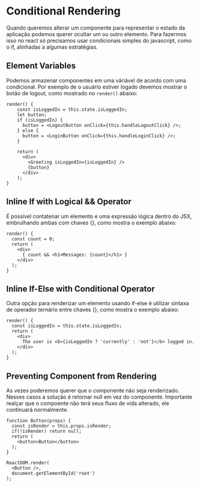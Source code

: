 # Conditional Rendering

Quando queremos alterar um componente para representar o estado da aplicação podemos querer ocultar um ou outro elemento. Para fazermos isso no react só precisamos usar condicionais simples do javascript, como o if, alinhadas a algumas estratégias.

## Element Variables

Podemos armazenar componentes em uma váriável de acordo com uma condicional. Por exemplo de o usuário estiver logado devemos mostrar o botão de logout, como mostrado no `render()` abaixo: 

```JS
render() {
    const isLoggedIn = this.state.isLoggedIn;
    let button;
    if (isLoggedIn) {
      button = <LogoutButton onClick={this.handleLogoutClick} />;
    } else {
      button = <LoginButton onClick={this.handleLoginClick} />;
    }

    return (
      <div>
        <Greeting isLoggedIn={isLoggedIn} />
        {button}
      </div>
    );
}
```

## Inline If with Logical && Operator

É possível contatenar um elemento e uma expressão lógica dentro do JSX, embrulhando ambas com chaves {}, como mostra o exemplo abaixo:

```JS
render() {
  const count = 0;
  return (
    <div>
      { count && <h1>Messages: {count}</h1> }
    </div>
  );
}
```

## Inline If-Else with Conditional Operator

Outra opção para renderizar um elemento usando if-else é utilizar sintaxa de operador ternário entre chaves {}, como mostra o exemplo abaixo:

```JS
render() {
  const isLoggedIn = this.state.isLoggedIn;
  return (
    <div>
      The user is <b>{isLoggedIn ? 'currently' : 'not'}</b> logged in.
    </div>
  );
}
```

## Preventing Component from Rendering

As vezes poderemos querer que o componente não seja renderizado. Nesses casos a solução é retornar null em vez do componente. Importante realçar que o compoente não terá seus fluxo de vida alterado, ele continuará normalmente.

```JS
function Button(props) {
  const isRender = this.props.isRender;
  if(!isRender) return null;
  return (
    <button>Button</button>
  );
}

ReactDOM.render(
  <Button />,
  document.getElementById('root')
);
```